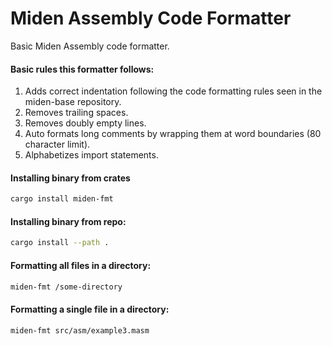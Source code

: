 # Miden Assembly Code Formatter

Basic Miden Assembly code formatter.

#### Basic rules this formatter follows:
1) Adds correct indentation following the code formatting rules seen in the miden-base repository.
2) Removes trailing spaces.
3) Removes doubly empty lines.
4) Auto formats long comments by wrapping them at word boundaries (80 character limit).
5) Alphabetizes import statements.

#### Installing binary from crates
````bash
cargo install miden-fmt
````

#### Installing binary from repo:
```bash
cargo install --path .
```

#### Formatting all files in a directory:
```bash
miden-fmt /some-directory 
```

#### Formatting a single file in a directory:
```bash
miden-fmt src/asm/example3.masm
```